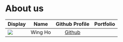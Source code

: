 # About us

Display | Name | Github Profile | Portfolio 
--------|:----:|:--------------:|:---------:
![](https://via.placeholder.com/100.png?text=Photo) | Wing Ho | [Github](https://github.com/) | 
